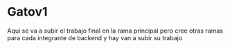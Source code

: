 # Gatov1
Aqui se va a subir el trabajo final en la rama principal pero cree otras ramas para cada integrante de backend y hay van a subir su trabajo

